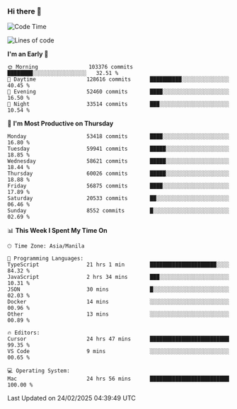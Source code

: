 ### Hi there 👋

<!--START_SECTION:waka-->
![Code Time](http://img.shields.io/badge/Code%20Time-5%2C883%20hrs-blue)

![Lines of code](https://img.shields.io/badge/From%20Hello%20World%20I%27ve%20Written-121.0%20million%20lines%20of%20code-blue)

**I'm an Early 🐤** 

```text
🌞 Morning                103376 commits      ████████░░░░░░░░░░░░░░░░░   32.51 % 
🌆 Daytime                128616 commits      ██████████░░░░░░░░░░░░░░░   40.45 % 
🌃 Evening                52460 commits       ████░░░░░░░░░░░░░░░░░░░░░   16.50 % 
🌙 Night                  33514 commits       ███░░░░░░░░░░░░░░░░░░░░░░   10.54 % 
```
📅 **I'm Most Productive on Thursday** 

```text
Monday                   53418 commits       ████░░░░░░░░░░░░░░░░░░░░░   16.80 % 
Tuesday                  59941 commits       █████░░░░░░░░░░░░░░░░░░░░   18.85 % 
Wednesday                58621 commits       █████░░░░░░░░░░░░░░░░░░░░   18.44 % 
Thursday                 60026 commits       █████░░░░░░░░░░░░░░░░░░░░   18.88 % 
Friday                   56875 commits       ████░░░░░░░░░░░░░░░░░░░░░   17.89 % 
Saturday                 20533 commits       ██░░░░░░░░░░░░░░░░░░░░░░░   06.46 % 
Sunday                   8552 commits        █░░░░░░░░░░░░░░░░░░░░░░░░   02.69 % 
```


📊 **This Week I Spent My Time On** 

```text
🕑︎ Time Zone: Asia/Manila

💬 Programming Languages: 
TypeScript               21 hrs 1 min        █████████████████████░░░░   84.32 % 
JavaScript               2 hrs 34 mins       ███░░░░░░░░░░░░░░░░░░░░░░   10.31 % 
JSON                     30 mins             █░░░░░░░░░░░░░░░░░░░░░░░░   02.03 % 
Docker                   14 mins             ░░░░░░░░░░░░░░░░░░░░░░░░░   00.96 % 
Other                    13 mins             ░░░░░░░░░░░░░░░░░░░░░░░░░   00.89 % 

🔥 Editors: 
Cursor                   24 hrs 47 mins      █████████████████████████   99.35 % 
VS Code                  9 mins              ░░░░░░░░░░░░░░░░░░░░░░░░░   00.65 % 

💻 Operating System: 
Mac                      24 hrs 56 mins      █████████████████████████   100.00 % 
```


 Last Updated on 24/02/2025 04:39:49 UTC
<!--END_SECTION:waka-->


<!--
**rad182/rad182** is a ✨ _special_ ✨ repository because its `README.md` (this file) appears on your GitHub profile.

Here are some ideas to get you started:

- 🔭 I’m currently working on ...
- 🌱 I’m currently learning ...
- 👯 I’m looking to collaborate on ...
- 🤔 I’m looking for help with ...
- 💬 Ask me about ...
- 📫 How to reach me: ...
- 😄 Pronouns: ...
- ⚡ Fun fact: ...
-->
